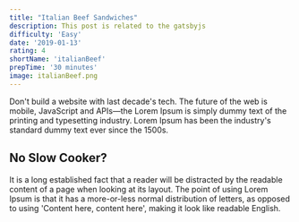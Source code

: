 ```yaml
---
title: "Italian Beef Sandwiches"
description: This post is related to the gatsbyjs
difficulty: 'Easy'
date: '2019-01-13'
rating: 4
shortName: 'italianBeef'
prepTime: '30 minutes'
image: italianBeef.png
---
```

Don't build a website with last decade's tech. The future of the web is mobile,
 JavaScript and APIs—the
Lorem Ipsum is simply dummy text of the printing and typesetting industry.
Lorem Ipsum has been the industry's standard dummy text ever since the 1500s.
## No Slow Cooker?
It is a long established fact that a reader will be distracted by the readable
content of a page when looking at its layout. The point of using Lorem Ipsum
is that it has a more-or-less normal distribution of letters, as opposed to using
'Content here, content here', making it look like readable English.